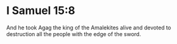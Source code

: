 # I Samuel 15:8

And he took Agag the king of the Amalekites alive and devoted to destruction all the people with the edge of the sword.
